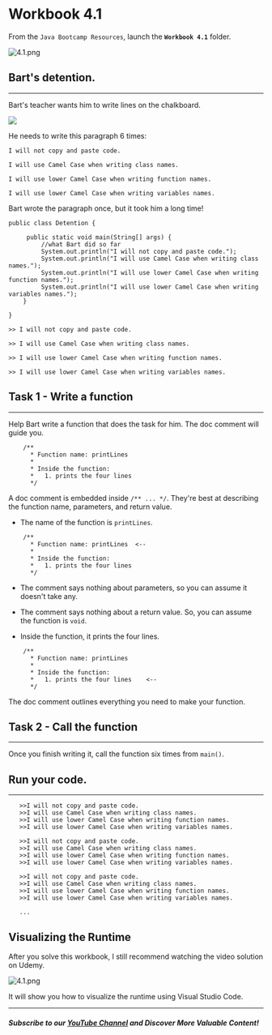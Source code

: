 # Workbook 4.1

From the `Java Bootcamp Resources`, launch the **`Workbook 4.1`** folder.

![4.1.png](https://firebasestorage.googleapis.com/v0/b/learnthepart-75aed.appspot.com/o/images%2Ffd25dd4b-b35e-494b-8047-538810d195f7?alt=media&token=7958b1a6-d720-43a2-8ca8-751f0dfab896)

## Bart's detention.
-----------------

Bart's teacher wants him to write lines on the chalkboard.

![](https://firebasestorage.googleapis.com/v0/b/learnthepart-75aed.appspot.com/o/images%2F424fd671-c678-4500-8fb7-a433e299ce8b?alt=media&token=a5cef804-8af3-4511-80d7-6185e6885d9c)

He needs to write this paragraph 6 times:

`I will not copy and paste code.`

`I will use Camel Case when writing class names.` 

`I will use lower Camel Case when writing function names.`

`I will use lower Camel Case when writing variables names.`

Bart wrote the paragraph once, but it took him a long time!

```
public class Detention {

     public static void main﻿(﻿String[] args﻿) {
         //what Bart did so far
         System.out.﻿println﻿(﻿"I will not copy and paste code."﻿)﻿;
         System.out.﻿println﻿(﻿"I will use Camel Case when writing class names."﻿)﻿;
         System.out.﻿println﻿(﻿"I will use lower Camel Case when writing function names."﻿)﻿;
         System.out.﻿println﻿(﻿"I will use lower Camel Case when writing variables names."﻿)﻿;
    }

}
```

`>> I will not copy and paste code.`

`>> I will use Camel Case when writing class names. `

`>> I will use lower Camel Case when writing function names. `

`>> I will use lower Camel Case when writing variables names.`

## Task 1 - Write a function
-------------------------

Help Bart write a function that does the task for him. The doc comment will guide you.

```
    /**
      * Function name: printLines
      *
      * Inside the function:
      *   1. prints the four lines
      */
```

A doc comment is embedded inside `/** ... */`. They're best at describing the function name, parameters, and return value.

- The name of the function is `printLines`.

```
    /**
      * Function name: printLines  <--
      *
      * Inside the function:
      *   1. prints the four lines
      */
```

- The comment says nothing about parameters, so you can assume it doesn't take any.

- The comment says nothing about a return value. So, you can assume the function is `void`.

- Inside the function, it prints the four lines.

```
    /**
      * Function name: printLines
      *
      * Inside the function:
      *   1. prints the four lines    <--
      */
```

The doc comment outlines everything you need to make your function.

## Task 2 - Call the function
--------------------------

Once you finish writing it, call the function six times from `main()`.

## Run your code.
--------------


```
   >>I will not copy and paste code.
   >>I will use Camel Case when writing class names.
   >>I will use lower Camel Case when writing function names.
   >>I will use lower Camel Case when writing variables names.

   >>I will not copy and paste code.
   >>I will use Camel Case when writing class names. 
   >>I will use lower Camel Case when writing function names.
   >>I will use lower Camel Case when writing variables names.
   
   >>I will not copy and paste code.
   >>I will use Camel Case when writing class names.
   >>I will use lower Camel Case when writing function names.
   >>I will use lower Camel Case when writing variables names.

   ...
```
## Visualizing the Runtime

After you solve this workbook, I still recommend watching the video solution on Udemy.

![4.1.png](https://firebasestorage.googleapis.com/v0/b/learnthepart-75aed.appspot.com/o/images%2F90894acf-190f-4e46-bd25-d0fa6b075b5d?alt=media&token=d5b69c48-f1f6-404e-a05f-8f4fbb3f98c7)

It will show you how to visualize the runtime using Visual Studio Code.

----------
##### Subscribe to our [YouTube Channel](https://www.youtube.com/@RayanSlim087?sub_confirmation=1) and Discover More Valuable Content!